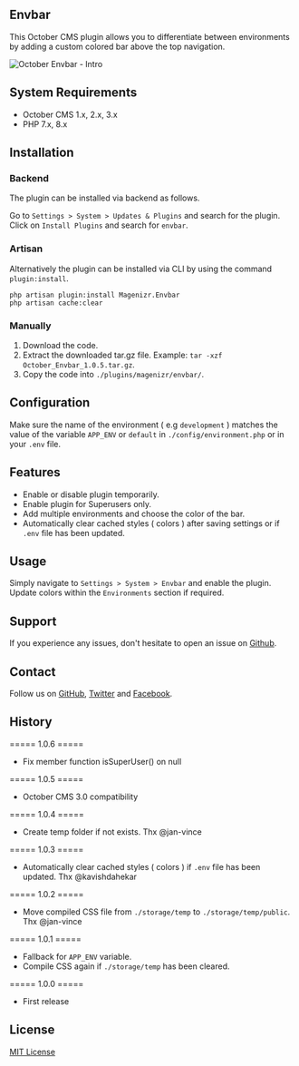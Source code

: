## Envbar
This October CMS plugin allows you to differentiate between environments by adding a custom colored bar above the top navigation.

![October Envbar - Intro](https://images2.imgbox.com/69/cf/EhSjgnjn_o.gif)

## System Requirements
- October CMS 1.x, 2.x, 3.x
- PHP 7.x, 8.x

## Installation
### Backend
The plugin can be installed via backend as follows.

Go to `Settings > System > Updates & Plugins` and search for the plugin. Click on `Install Plugins` and search for `envbar`.

### Artisan
Alternatively the plugin can be installed via CLI by using the command `plugin:install`.

```
php artisan plugin:install Magenizr.Envbar
php artisan cache:clear
```

### Manually
1. Download the code.
2. Extract the downloaded tar.gz file. Example: `tar -xzf October_Envbar_1.0.5.tar.gz`.
3. Copy the code into `./plugins/magenizr/envbar/`.

## Configuration
Make sure the name of the environment ( e.g `development` ) matches the value of the variable `APP_ENV` or `default` in `./config/environment.php` or in your `.env` file.

## Features
* Enable or disable plugin temporarily.
* Enable plugin for Superusers only.
* Add multiple environments and choose the color of the bar.
* Automatically clear cached styles ( colors ) after saving settings or if `.env` file has been updated.

## Usage
Simply navigate to `Settings > System > Envbar` and enable the plugin. Update colors within the `Environments` section if required.

## Support
If you experience any issues, don't hesitate to open an issue on [Github](https://github.com/magenizr/October_Envbar/issues).

## Contact
Follow us on [GitHub](https://github.com/magenizr), [Twitter](https://twitter.com/magenizr) and [Facebook](https://www.facebook.com/magenizr).

## History
===== 1.0.6 =====
* Fix member function isSuperUser() on null

===== 1.0.5 =====
* October CMS 3.0 compatibility

===== 1.0.4 =====
* Create temp folder if not exists. Thx @jan-vince

===== 1.0.3 =====
* Automatically clear cached styles ( colors ) if `.env` file has been updated. Thx @kavishdahekar

===== 1.0.2 =====
* Move compiled CSS file from `./storage/temp` to `./storage/temp/public`. Thx @jan-vince

===== 1.0.1 =====
* Fallback for `APP_ENV` variable.
* Compile CSS again if `./storage/temp` has been cleared.

===== 1.0.0 =====
* First release

## License
[MIT License](http://www.opensource.org/licenses/mit-license.html)
